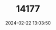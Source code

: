 ---
title: "14177"
category: "Myotis macrodactylus"
draft: false
date: 2024-02-22 13:03:50
languages:
  English: ["Big-footed Myotis"]
  Russian: ["Dlinnopalaya Nochnitsa"]
  Japanese: ["Momojiro Koumori"]
---